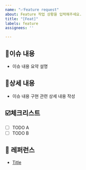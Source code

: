 ```yaml
---
name: "✅Feature request"
about: Feature 작업 상황을 입력해주세요.
title: "[Feat]"
labels: feature
assignees: ''

---
```


## 📄이슈 내용
- 이슈 내용 요약 설명

## 📝상세 내용
- 이슈 내용 구현 관련 상세 내용 작성

## ☑️체크리스트
- [ ] TODO A
- [ ] TODO B

## 📍 레퍼런스

- [Title](https://...)
